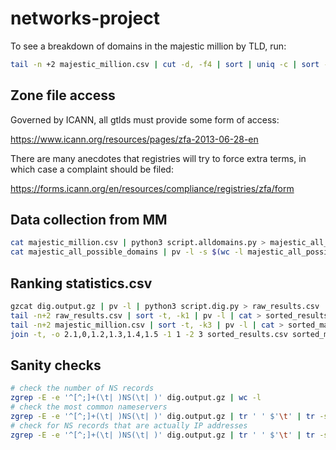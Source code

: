 # networks-project

To see a breakdown of domains in the majestic million by TLD, run:

```bash
tail -n +2 majestic_million.csv | cut -d, -f4 | sort | uniq -c | sort -r -n | less
```

## Zone file access

Governed by ICANN, all gtlds must provide some form of access:

https://www.icann.org/resources/pages/zfa-2013-06-28-en

There are many anecdotes that registries will try to force extra terms, in which case a complaint should be filed:

https://forms.icann.org/en/resources/compliance/registries/zfa/form

## Data collection from MM

```bash
cat majestic_million.csv | python3 script.alldomains.py > majestic_all_possible_domains
cat majestic_all_possible_domains | pv -l -s $(wc -l majestic_all_possible_domains) | parallel --will-cite -j 20 -- dig {} @127.0.0.1 NS | gzip > dig.output.gz
```

## Ranking statistics.csv

```bash
gzcat dig.output.gz | pv -l | python3 script.dig.py > raw_results.csv
tail -n+2 raw_results.csv | sort -t, -k1 | pv -l | cat > sorted_results.csv
tail -n+2 majestic_million.csv | sort -t, -k3 | pv -l | cat > sorted_majestic.csv
join -t, -o 2.1,0,1.2,1.3,1.4,1.5 -1 1 -2 3 sorted_results.csv sorted_majestic.csv | sort -t, -k1 -n | pv -l | cat <(echo $'Majestic Million Rank,Domain,Num NS records,Num glue records,Num out-of-bailiwick glue,Num loose-out-bailiwick glue') - > collated_results.csv
```

## Sanity checks

```bash
# check the number of NS records
zgrep -E -e '^[^;]+(\t| )NS(\t| )' dig.output.gz | wc -l
# check the most common nameservers
zgrep -E -e '^[^;]+(\t| )NS(\t| )' dig.output.gz | tr ' ' $'\t' | tr -s $'\t' | cut -f 5 | sort | uniq -c | sort -r -n > ns.popular
# check for NS records that are actually IP addresses
zgrep -E -e '^[^;]+(\t| )NS(\t| )' dig.output.gz | tr ' ' $'\t' | tr -s $'\t' | cut -f 5 | grep -E -e '^[0-9.]*$' | sort | wc -l
```
